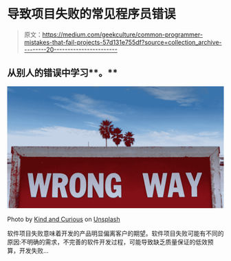 # 导致项目失败的常见程序员错误

> 原文：<https://medium.com/geekculture/common-programmer-mistakes-that-fail-projects-57d131e755df?source=collection_archive---------20----------------------->

## **从**别人的**错误**中学习**。**

![](img/2f14e9d551eea4158211f05a3b932bf9.png)

Photo by [Kind and Curious](https://unsplash.com/@kindandcurious?utm_source=medium&utm_medium=referral) on [Unsplash](https://unsplash.com?utm_source=medium&utm_medium=referral)

软件项目失败意味着开发的产品明显偏离客户的期望。软件项目失败可能有不同的原因:不明确的需求，不完善的软件开发过程，可能导致缺乏质量保证的低效预算，开发失败…